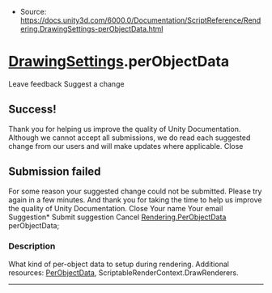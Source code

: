 * Source: https://docs.unity3d.com/6000.0/Documentation/ScriptReference/Rendering.DrawingSettings-perObjectData.html

#  [DrawingSettings](https://docs.unity3d.com/6000.0/Documentation/ScriptReference/Rendering.DrawingSettings.html).perObjectData
Leave feedback
Suggest a change
## Success!
Thank you for helping us improve the quality of Unity Documentation. Although we cannot accept all submissions, we do read each suggested change from our users and will make updates where applicable.
Close
## Submission failed
For some reason your suggested change could not be submitted. Please <a>try again</a> in a few minutes. And thank you for taking the time to help us improve the quality of Unity Documentation.
Close
Your name Your email Suggestion* Submit suggestion
Cancel
[Rendering.PerObjectData](https://docs.unity3d.com/6000.0/Documentation/ScriptReference/Rendering.PerObjectData.html) perObjectData; 
### Description
What kind of per-object data to setup during rendering.
Additional resources: [PerObjectData](https://docs.unity3d.com/6000.0/Documentation/ScriptReference/Rendering.PerObjectData.html), ScriptableRenderContext.DrawRenderers.
* * *
